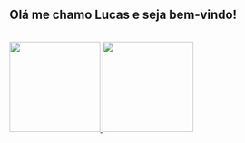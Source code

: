## Olá me chamo Lucas e seja bem-vindo!

<div><br/>
  <a href="https://github.com/andrefarias11">
  <img height="160em" src="https://github-readme-stats.vercel.app/api?username=andrefarias11&show_icons=true&theme=chartreuse-dark&include_all_commits=true&count_private=true"/>
 <img height="160em" src="https://github-readme-stats.vercel.app/api/top-langs/?username=lucasmt01&layout=compact&langs_count=16&theme=chartreuse-dark"/>
</div><br/>

